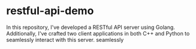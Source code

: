 # restful-api-demo
 In this repository, I've developed a RESTful API server using Golang. Additionally, I've crafted two client applications in both C++ and Python to seamlessly interact with this server. seamlessly
